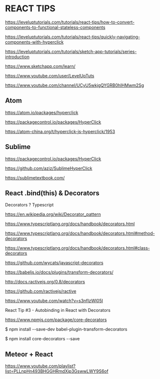# REACT TIPS




https://leveluptutorials.com/tutorials/react-tips/how-to-convert-components-to-functional-stateless-components

https://leveluptutorials.com/tutorials/react-tips/quickly-navigating-components-with-hyperclick





https://leveluptutorials.com/tutorials/sketch-app-tutorials/series-introduction

https://www.sketchapp.com/learn/

https://www.youtube.com/user/LevelUpTuts

https://www.youtube.com/channel/UCyU5wkjgQYGRB0hIHMwm2Sg



## Atom


https://atom.io/packages/hyperclick


https://packagecontrol.io/packages/HyperClick

https://atom-china.org/t/hyperclick-js-hyperclick/1953




## Sublime

https://packagecontrol.io/packages/HyperClick

https://github.com/aziz/SublimeHyperClick


https://sublimetextbook.com/















## React .bind(this) & Decorators


Decorators ? Typescript

https://en.wikipedia.org/wiki/Decorator_pattern

https://www.typescriptlang.org/docs/handbook/decorators.html

https://www.typescriptlang.org/docs/handbook/decorators.html#method-decorators

https://www.typescriptlang.org/docs/handbook/decorators.html#class-decorators




https://github.com/wycats/javascript-decorators

https://babeljs.io/docs/plugins/transform-decorators/

http://docs.ractivejs.org/0.8/decorators

https://github.com/ractivejs/ractive






https://www.youtube.com/watch?v=s3nfIzWI05I


React Tip #3 - Autobinding in React with Decorators


https://www.npmjs.com/package/core-decorators



$ npm install --save-dev babel-plugin-transform-decorators


$ npm install core-decorators --save





## Meteor + React

https://www.youtube.com/playlist?list=PLLnpHn493BHGGHRmdXip3GswwLWY9S6of





